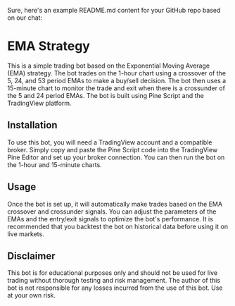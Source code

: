 Sure, here's an example README.md content for your GitHub repo based on our chat:

# EMA Strategy

This is a simple trading bot based on the Exponential Moving Average (EMA) strategy. The bot trades on the 1-hour chart using a crossover of the 5, 24, and 53 period EMAs to make a buy/sell decision. The bot then uses a 15-minute chart to monitor the trade and exit when there is a crossunder of the 5 and 24 period EMAs. The bot is built using Pine Script and the TradingView platform.

## Installation

To use this bot, you will need a TradingView account and a compatible broker. Simply copy and paste the Pine Script code into the TradingView Pine Editor and set up your broker connection. You can then run the bot on the 1-hour and 15-minute charts.

## Usage

Once the bot is set up, it will automatically make trades based on the EMA crossover and crossunder signals. You can adjust the parameters of the EMAs and the entry/exit signals to optimize the bot's performance. It is recommended that you backtest the bot on historical data before using it on live markets.

## Disclaimer

This bot is for educational purposes only and should not be used for live trading without thorough testing and risk management. The author of this bot is not responsible for any losses incurred from the use of this bot. Use at your own risk.

